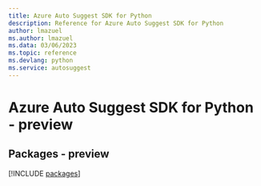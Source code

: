 ```yaml
---
title: Azure Auto Suggest SDK for Python
description: Reference for Azure Auto Suggest SDK for Python
author: lmazuel
ms.author: lmazuel
ms.data: 03/06/2023
ms.topic: reference
ms.devlang: python
ms.service: autosuggest
---
```

# Azure Auto Suggest SDK for Python - preview
## Packages - preview
[!INCLUDE [packages](auto-suggest-index.md)]